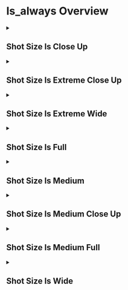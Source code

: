 # Is_always Overview

<details>
<summary><h2>Shot Size Is Close Up</h2></summary>


<h3>🔵 Label Name:</h3>
<code>shot_size_is_close_up</code>


<h3>📖 Definition:</h3>
Does the video maintain a close-up shot throughout, consistently highlighting a distinct part of the subject or scene while still preserving some surrounding context?

<details>
<summary><h4> Question (Definition)</h4></summary>

</details>

<details>
<summary><h4> Alternative Question</h4></summary>

- Is the entire video filmed in close-up, focusing on the subject's prominent features?

- Does the shot remain a close-up throughout the video where the subject fills most of the frame?

- Is the video consistently framed as a close-up, capturing key details of the subject?

- Does the video maintain a close-up perspective where the subject's face, hands, or defining features remain visible?

- Is the entire sequence shot in close-up, framing the subject closely while providing enough context?

- Does the video keep a consistent close-up that emphasizes specific portions of the subject?

- Is the subject consistently occupying 50%-100% of the frame's height or width throughout?

- Does the video maintain a close-up focus on the subject's defining features?

- Is the entire sequence shot at close range to emphasize the subject's details?

</details>

<details>
<summary><h4> Prompt (Definition)</h4></summary>

- A video that maintains a close-up shot throughout, consistently highlighting a distinct part of the subject or scene while still preserving some surrounding context.

</details>

<details>
<summary><h4> Alternative Prompt</h4></summary>

- A video shot entirely in close-up where the subject's defining features fill most of the frame.

- A sequence maintaining a close-up shot that emphasizes specific details of the subject.

- A video consistently framed in close-up, providing tight yet identifiable framing.

- A sequence shot entirely in close-up, focusing on the subject's key features.

- A video maintaining close-up framing while preserving essential context.

- A shot that consistently captures the subject closely with surrounding context.

- A video where the subject consistently occupies 50%-100% of the frame.

- A sequence maintaining close-up focus on the subject's defining characteristics.

- A video shot entirely in close-up to enhance the subject's presence.

</details>

<h4>🟢 Positive:</h4>
<code>self.cam_setup.shot_size_info['start'] == 'close_up' and self.cam_setup.shot_size_info['end'] == 'close_up'</code>

<h4>🔴 Negative:</h4>
<code>not (self.cam_setup.shot_size_info['start'] in ['close_up', 'unknown'] and self.cam_setup.shot_size_info['end'] in ['close_up', 'unknown'])</code>

</details>

<details>
<summary><h2>Shot Size Is Extreme Close Up</h2></summary>


<h3>🔵 Label Name:</h3>
<code>shot_size_is_extreme_close_up</code>


<h3>📖 Definition:</h3>
Does the video maintain an extreme close-up shot throughout, consistently isolating a very small detail of the subject or scene?

<details>
<summary><h4> Question (Definition)</h4></summary>

</details>

<details>
<summary><h4> Alternative Question</h4></summary>

- Is the entire video filmed in extreme close-up, showing minute details?

- Does the shot remain an extreme close-up throughout, focusing on very specific features?

- Is the video consistently framed as an extreme close-up, showing intimate details?

- Does the video maintain an extreme close-up that reveals fine details or textures?

- Is the entire sequence shot in extreme close-up, emphasizing tiny details?

- Does the video keep a consistent extreme close-up that magnifies specific elements?

- Is the subject's detail consistently filling the entire frame throughout?

- Does the video maintain an extreme close-up focus that reveals intricate features?

</details>

<details>
<summary><h4> Prompt (Definition)</h4></summary>

- A video that maintains an extreme close-up shot throughout, consistently isolating a very small detail of the subject or scene.

</details>

<details>
<summary><h4> Alternative Prompt</h4></summary>

- A video shot entirely in extreme close-up showing minute details.

- A sequence maintaining an extreme close-up that emphasizes specific features.

- A video consistently framed in extreme close-up, revealing intimate details.

- A sequence shot entirely in extreme close-up, focusing on fine textures.

- A video maintaining extreme close-up framing to highlight specific elements.

- A shot that consistently captures the subject's finest details.

- A video where intimate details fill the entire frame throughout.

- A sequence maintaining extreme close-up focus on intricate features.

</details>

<h4>🟢 Positive:</h4>
<code>self.cam_setup.shot_size_info['start'] == 'extreme_close_up' and self.cam_setup.shot_size_info['end'] == 'extreme_close_up'</code>

<h4>🔴 Negative:</h4>
<code>not (self.cam_setup.shot_size_info['start'] in ['extreme_close_up', 'unknown'] and self.cam_setup.shot_size_info['end'] in ['extreme_close_up', 'unknown'])</code>

</details>

<details>
<summary><h2>Shot Size Is Extreme Wide</h2></summary>


<h3>🔵 Label Name:</h3>
<code>shot_size_is_extreme_wide</code>


<h3>📖 Definition:</h3>
Does the video maintain an extreme wide shot throughout, consistently emphasizing the setting over any subjects?

<details>
<summary><h4> Question (Definition)</h4></summary>

</details>

<details>
<summary><h4> Alternative Question</h4></summary>

- Is the entire video filmed in an extreme wide shot, capturing a vast expanse?

- Does the shot remain extremely wide throughout, showing the full scope of the environment?

- Is the video consistently framed as an extreme wide shot, emphasizing the grand scale?

- Does the video maintain an extreme wide perspective where subjects appear tiny in the frame?

- Is the entire sequence shot from an extreme distance, showcasing the broader context?

- Does the video keep a consistent extreme wide angle that captures the entire scene?

- Is the environment consistently shown in its entirety throughout the video?

- Does the video maintain an extreme wide focus that emphasizes the vastness of the setting?

</details>

<details>
<summary><h4> Prompt (Definition)</h4></summary>

- A video that maintains an extreme wide shot throughout, consistently emphasizing the setting over any subjects.

</details>

<details>
<summary><h4> Alternative Prompt</h4></summary>

- A video shot entirely in extreme wide angle showing vast expanses.

- A sequence maintaining an extreme wide shot that emphasizes the environment's scale.

- A video consistently framed to show the maximum possible view of the scene.

- A sequence shot entirely from an extreme distance, minimizing subject size.

- A video maintaining extreme wide framing to capture the complete environment.

- A shot that consistently shows the broader context and setting.

- A video where the vast environment dominates the frame throughout.

- A sequence maintaining an extreme wide perspective on the scene.

</details>

<h4>🟢 Positive:</h4>
<code>self.cam_setup.shot_size_info['start'] == 'extreme_wide' and self.cam_setup.shot_size_info['end'] == 'extreme_wide'</code>

<h4>🔴 Negative:</h4>
<code>not (self.cam_setup.shot_size_info['start'] in ['extreme_wide', 'unknown'] and self.cam_setup.shot_size_info['end'] in ['extreme_wide', 'unknown'])</code>

</details>

<details>
<summary><h2>Shot Size Is Full</h2></summary>


<h3>🔵 Label Name:</h3>
<code>shot_size_is_full</code>


<h3>📖 Definition:</h3>
Does the video maintain a full shot throughout, consistently framing the entire body of the subject without showing excessive surrounding scenery?

<details>
<summary><h4> Question (Definition)</h4></summary>

</details>

<details>
<summary><h4> Alternative Question</h4></summary>

- Is the entire video filmed in a full shot, capturing the complete subject?

- Does the shot remain full-length throughout, showing subjects from head to toe?

- Is the video consistently framed to show the full height of subjects?

- Does the video maintain a full-body perspective of the subjects?

- Is the entire sequence shot to include complete figures?

- Does the video keep a consistent full shot that shows entire subjects?

- Are subjects shown in their entirety throughout the video?

- Does the video maintain a full-body framing from start to finish?

</details>

<details>
<summary><h4> Prompt (Definition)</h4></summary>

- A video that maintains a full shot throughout, consistently framing the entire body of the subject without showing excessive surrounding scenery.

</details>

<details>
<summary><h4> Alternative Prompt</h4></summary>

- A video shot entirely in full view showing complete subjects.

- A sequence maintaining a full shot that captures entire figures.

- A video consistently framed to show subjects from head to toe.

- A sequence shot entirely to include complete subjects.

- A video maintaining full-body framing of all subjects.

- A shot that consistently captures subjects in their entirety.

- A video where complete figures are visible throughout.

- A sequence maintaining full-body perspective of subjects.

</details>

<h4>🟢 Positive:</h4>
<code>self.cam_setup.shot_size_info['start'] == 'full' and self.cam_setup.shot_size_info['end'] == 'full'</code>

<h4>🔴 Negative:</h4>
<code>not (self.cam_setup.shot_size_info['start'] in ['full', 'unknown'] and self.cam_setup.shot_size_info['end'] in ['full', 'unknown'])</code>

</details>

<details>
<summary><h2>Shot Size Is Medium</h2></summary>


<h3>🔵 Label Name:</h3>
<code>shot_size_is_medium</code>


<h3>📖 Definition:</h3>
Does the video maintain a medium shot throughout, consistently framing about half of the human subject?

<details>
<summary><h4> Question (Definition)</h4></summary>

</details>

<details>
<summary><h4> Alternative Question</h4></summary>

- Is the entire video filmed in medium shot, framing subjects from the waist up?

- Does the shot remain at medium distance throughout the video?

- Is the video consistently framed as a medium shot, showing upper body portions?

- Does the video maintain a medium perspective where subjects are visible from waist up?

- Is the entire sequence shot from a medium distance, focusing on the upper body?

- Does the video keep a consistent medium framing that shows subjects partially?

- Are subjects consistently shown from the waist up throughout the video?

- Does the video maintain a medium-distance focus throughout?

</details>

<details>
<summary><h4> Prompt (Definition)</h4></summary>

- A video that maintains a medium shot throughout, consistently framing about half of the human subject.

</details>

<details>
<summary><h4> Alternative Prompt</h4></summary>

- A video shot entirely in medium view showing subjects from waist up.

- A sequence maintaining a medium shot that captures upper body portions.

- A video consistently framed at medium distance.

- A sequence shot entirely from medium range, focusing on upper bodies.

- A video maintaining medium framing to capture partial figures.

- A shot that consistently shows subjects from the waist up.

- A video where subjects are seen at medium distance throughout.

- A sequence maintaining medium-range perspective of subjects.

</details>

<h4>🟢 Positive:</h4>
<code>self.cam_setup.shot_size_info['start'] == 'medium' and self.cam_setup.shot_size_info['end'] == 'medium'</code>

<h4>🔴 Negative:</h4>
<code>not (self.cam_setup.shot_size_info['start'] in ['medium', 'unknown'] and self.cam_setup.shot_size_info['end'] in ['medium', 'unknown'])</code>

</details>

<details>
<summary><h2>Shot Size Is Medium Close Up</h2></summary>


<h3>🔵 Label Name:</h3>
<code>shot_size_is_medium_close_up</code>


<h3>📖 Definition:</h3>
Does the video maintain a medium close-up shot throughout, consistently framing the human subject from the chest upward?

<details>
<summary><h4> Question (Definition)</h4></summary>

</details>

<details>
<summary><h4> Alternative Question</h4></summary>

- Is the entire video filmed in medium close-up, framing subjects from chest up?

- Does the shot remain at medium close-up distance throughout?

- Is the video consistently framed as a medium close-up, showing upper chest and head?

- Does the video maintain a medium close-up perspective focusing on the upper torso and face?

- Is the entire sequence shot from a medium close-up distance?

- Does the video keep a consistent medium close-up framing?

- Are subjects consistently shown from chest up throughout the video?

- Does the video maintain a medium close-up focus that emphasizes facial expressions?

</details>

<details>
<summary><h4> Prompt (Definition)</h4></summary>

- A video that maintains a medium close-up shot throughout, consistently framing the human subject from the chest upward.

</details>

<details>
<summary><h4> Alternative Prompt</h4></summary>

- A video shot entirely in medium close-up showing subjects from chest up.

- A sequence maintaining a medium close-up that captures upper torso and face.

- A video consistently framed at medium close-up distance.

- A sequence shot entirely from medium close-up range.

- A video maintaining medium close-up framing to emphasize expressions.

- A shot that consistently shows subjects from chest level up.

- A video where subjects are seen at medium close-up distance throughout.

- A sequence maintaining medium close-up perspective of subjects.

</details>

<h4>🟢 Positive:</h4>
<code>self.cam_setup.shot_size_info['start'] == 'medium_close_up' and self.cam_setup.shot_size_info['end'] == 'medium_close_up'</code>

<h4>🔴 Negative:</h4>
<code>not (self.cam_setup.shot_size_info['start'] in ['medium_close_up', 'unknown'] and self.cam_setup.shot_size_info['end'] in ['medium_close_up', 'unknown'])</code>

</details>

<details>
<summary><h2>Shot Size Is Medium Full</h2></summary>


<h3>🔵 Label Name:</h3>
<code>shot_size_is_medium_full</code>


<h3>📖 Definition:</h3>
Does the video maintain a medium full shot throughout, consistently framing the human subject from mid-thigh (or knee) upward?

<details>
<summary><h4> Question (Definition)</h4></summary>

</details>

<details>
<summary><h4> Alternative Question</h4></summary>

- Is the entire video filmed in medium full shot, framing subjects from knee up?

- Does the shot remain at medium full distance throughout the video?

- Is the video consistently framed as a medium full shot, showing subjects from knees to head?

- Does the video maintain a medium full perspective where most of the body is visible?

- Is the entire sequence shot from a medium full distance?

- Does the video keep a consistent medium full framing that shows subjects from knee level?

- Are subjects consistently shown from knees up throughout the video?

- Does the video maintain a medium full focus throughout?

</details>

<details>
<summary><h4> Prompt (Definition)</h4></summary>

- A video that maintains a medium full shot throughout, consistently framing the human subject from mid-thigh (or knee) upward.

</details>

<details>
<summary><h4> Alternative Prompt</h4></summary>

- A video shot entirely in medium full view showing subjects from knee up.

- A sequence maintaining a medium full shot that captures most of the body.

- A video consistently framed at medium full distance.

- A sequence shot entirely from medium full range.

- A video maintaining medium full framing to show subjects from knees up.

- A shot that consistently shows subjects from knee level.

- A video where subjects are seen at medium full distance throughout.

- A sequence maintaining medium full perspective of subjects.

</details>

<h4>🟢 Positive:</h4>
<code>self.cam_setup.shot_size_info['start'] == 'medium_full' and self.cam_setup.shot_size_info['end'] == 'medium_full'</code>

<h4>🔴 Negative:</h4>
<code>not (self.cam_setup.shot_size_info['start'] in ['medium_full', 'unknown'] and self.cam_setup.shot_size_info['end'] in ['medium_full', 'unknown'])</code>

</details>

<details>
<summary><h2>Shot Size Is Wide</h2></summary>


<h3>🔵 Label Name:</h3>
<code>shot_size_is_wide</code>


<h3>📖 Definition:</h3>
Does the video maintain a wide shot throughout, consistently showing scenery or framing the entire subject while keeping ample background context?

<details>
<summary><h4> Question (Definition)</h4></summary>

</details>

<details>
<summary><h4> Alternative Question</h4></summary>

- Is the entire video filmed in wide shot, capturing subjects and their environment?

- Does the shot remain wide throughout, showing both subjects and surroundings?

- Is the video consistently framed as a wide shot, including contextual space?

- Does the video maintain a wide perspective where subjects and setting are visible?

- Is the entire sequence shot from a wide angle, showing the broader scene?

- Does the video keep a consistent wide framing that includes environmental context?

- Are subjects and their surroundings consistently shown throughout?

- Does the video maintain a wide focus that captures the complete setting?

</details>

<details>
<summary><h4> Prompt (Definition)</h4></summary>

- A video that maintains a wide shot throughout, consistently showing scenery or framing the entire subject while keeping ample background context.

</details>

<details>
<summary><h4> Alternative Prompt</h4></summary>

- A video shot entirely in wide view showing subjects and environment.

- A sequence maintaining a wide shot that captures the complete scene.

- A video consistently framed to show subjects in their context.

- A sequence shot entirely from wide range, including surroundings.

- A video maintaining wide framing to capture the broader setting.

- A shot that consistently shows subjects and their environment.

- A video where subjects and surroundings are visible throughout.

- A sequence maintaining wide perspective of the entire scene.

</details>

<h4>🟢 Positive:</h4>
<code>self.cam_setup.shot_size_info['start'] == 'wide' and self.cam_setup.shot_size_info['end'] == 'wide'</code>

<h4>🔴 Negative:</h4>
<code>not (self.cam_setup.shot_size_info['start'] in ['wide', 'unknown'] and self.cam_setup.shot_size_info['end'] in ['wide', 'unknown'])</code>

</details>
